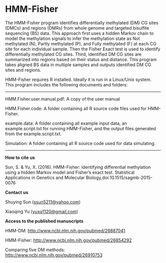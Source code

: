 HMM-Fisher
==========
The HMM-Fisher program identifies differentially methylated (DM) CG sites (DMCs) and regions (DMRs) from whole genome and targeted bisulfite sequencing (BS) data. This approach first uses a hidden Markov chain to model the methylation signals to infer the methylation state as Not methylated (N), Partly methylated (P), and Fully methylated (F) at each CG site for each individual sample. Then the Fisher Exact test is used to identify differentially methylated CG sites. Third, identified DM CG sites are summarized into regions based on their status and distance. This program takes aligned BS data in multiple samples and outputs identified DM CG sites and regions.

HMM-Fisher requires R installed. Ideally it is run in a Linux/Unix system. This program includes the following documents and folders:
_____________________________________________________________________________________________________________
HMM.Fisher.user.manual.pdf: A copy of the user manual

HMM.Fisher.code: A folder containing all R source code files used for HMM-Fisher.

example.data: A folder containing all example input data, an example.script.txt for running HMM-Fisher, and the output files generated from the example.script.txt.

Simulation: A folder containing all R source code used for data simulating.
_____________________________________________________________________________________________________________

**How to cite us**

Sun, S. & Yu, X. (2016). HMM-Fisher: identifying differential methylation using a hidden Markov model and Fisher’s exact test. Statistical Applications in Genetics and Molecular Biology,doi:10.1515/sagmb-2015-0076

**Contact us**

Shuying Sun (ssun5211@yahoo.com)

Xiaoqing Yu (yuxq1120@gmail.com)

**Access to the published manuscripts**

HMM-DM: http://www.ncbi.nlm.nih.gov/pubmed/26887041

HMM-Fisher: http://www.ncbi.nlm.nih.gov/pubmed/26854292

Comparing five DM methods: http://www.ncbi.nlm.nih.gov/pubmed/26910753

